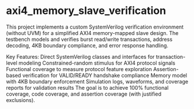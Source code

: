 # axi4_memory_slave_verification
This project implements a custom SystemVerilog verification environment (without UVM) for a simplified AXI4 memory-mapped slave design.
The testbench models and verifies burst read/write transactions, address decoding, 4KB boundary compliance, and error response handling.

Key Features:
Direct SystemVerilog classes and interfaces for transaction-level modeling
Constrained-random stimulus for AXI4 protocol signals
Functional coverage to measure protocol feature exploration
Assertion-based verification for VALID/READY handshake compliance
Memory model with 4KB boundary enforcement
Simulation logs, waveforms, and coverage reports for validation results
The goal is to achieve 100% functional coverage, code coverage, and assertion coverage (with justified exclusions).
